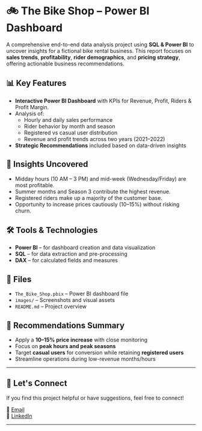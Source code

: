 # 🚲 The Bike Shop – Power BI Dashboard

A comprehensive end-to-end data analysis project using **SQL & Power BI** to uncover insights for a fictional bike rental business. This report focuses on **sales trends**, **profitability**, **rider demographics**, and **pricing strategy**, offering actionable business recommendations.

## 📊 Key Features

- **Interactive Power BI Dashboard** with KPIs for Revenue, Profit, Riders & Profit Margin.
- Analysis of:
  - Hourly and daily sales performance
  - Rider behavior by month and season
  - Registered vs casual user distribution
  - Revenue and profit trends across two years (2021–2022)
- **Strategic Recommendations** included based on data-driven insights

## 🧠 Insights Uncovered

- Midday hours (10 AM – 3 PM) and mid-week (Wednesday/Friday) are most profitable.
- Summer months and Season 3 contribute the highest revenue.
- Registered riders make up a majority of the customer base.
- Opportunity to increase prices cautiously (10–15%) without risking churn.

## 🛠 Tools & Technologies

- **Power BI** – for dashboard creation and data visualization
- **SQL** – for data extraction and pre-processing
- **DAX** – for calculated fields and measures

## 📁 Files

- `The_Bike_Shop.pbix` – Power BI dashboard file
- `images/` – Screenshots and visual assets
- `README.md` – Project overview

## 📎 Recommendations Summary

- Apply a **10–15% price increase** with close monitoring
- Focus on **peak hours and peak seasons**
- Target **casual users** for conversion while retaining **registered users**
- Streamline operations during low-revenue months/hours

---

## 🔗 Let's Connect

If you find this project helpful or have suggestions, feel free to connect!

📧 [Email](mailto:qazifarhaan@email.com)  
🔗 [LinkedIn](https://www.linkedin.com/in/farhaan-qazi/)

---
